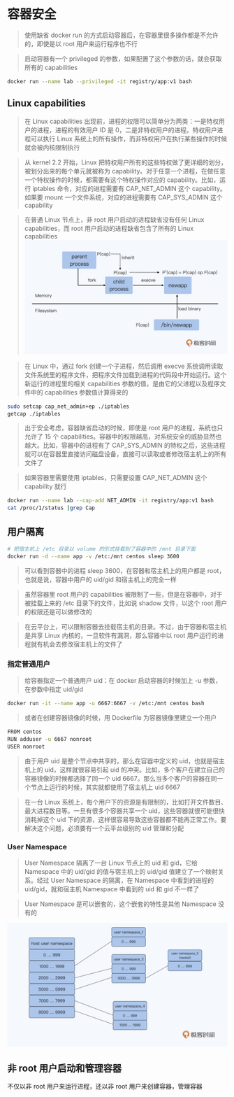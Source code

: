 # 容器安全

> 使用缺省 docker run 的方式启动容器后，在容器里很多操作都是不允许的，即使是以 root 用户来运行程序也不行

> 启动容器有一个 privileged 的参数，如果配置了这个参数的话，就会获取所有的 capabilities

```bash
docker run --name lab --privileged -it registry/app:v1 bash
```

## Linux capabilities

> 在 Linux capabilities 出现前，进程的权限可以简单分为两类：一是特权用户的进程，进程的有效用户 ID 是 0，二是非特权用户的进程。特权用户进程可以执行 Linux 系统上的所有操作，而非特权用户在执行某些操作的时候就会被内核限制执行

> 从 kernel 2.2 开始，Linux 把特权用户所有的这些特权做了更详细的划分，被划分出来的每个单元就被称为 capability。对于任意一个进程，在做任意一个特权操作的时候，都需要有这个特权操作对应的 capability。比如，运行 iptables 命令，对应的进程需要有 CAP_NET_ADMIN 这个 capability。如果要 mount 一个文件系统，对应的进程需要有 CAP_SYS_ADMIN 这个 capability

> 在普通 Linux 节点上，非 root 用户启动的进程缺省没有任何 Linux capabilities，而 root 用户启动的进程缺省包含了所有的 Linux capabilities
![](media/16599678737330/16599679568374.jpg)

> 在 Linux 中，通过 fork 创建一个子进程，然后调用 execve 系统调用读取文件系统里的程序文件，把程序文件加载到进程的代码段中开始运行。这个新运行的进程里的相关 capabilities 参数的值，是由它的父进程以及程序文件中的 capabilities 参数值计算得来的

```bash
sudo setcap cap_net_admin+ep ./iptables
getcap ./iptables
```

> 出于安全考虑，容器缺省启动的时候，即使是 root 用户的进程，系统也只允许了 15 个 capabilities。容器中的权限越高，对系统安全的威胁显然也越大。比如，容器中的进程有了 CAP_SYS_ADMIN 的特权之后，这些进程就可以在容器里直接访问磁盘设备，直接可以读取或者修改宿主机上的所有文件了

> 如果容器里需要使用 iptables，只需要设置 CAP_NET_ADMIN 这个 capability 就行

```bash
docker run --name lab --cap-add NET_ADMIN -it registry/app:v1 bash
cat /proc/1/status |grep Cap
```

## 用户隔离
```bash
# 把宿主机上 /etc 目录以 volume 的形式挂载到了容器中的 /mnt 目录下面
docker run -d --name app -v /etc:/mnt centos sleep 3600
```

> 可以看到容器中的进程 sleep 3600，在容器和宿主机上的用户都是 root，也就是说，容器中用户的 uid/gid 和宿主机上的完全一样

> 虽然容器里 root 用户的 capabilities 被限制了一些，但是在容器中，对于被挂载上来的 /etc 目录下的文件，比如说 shadow 文件，以这个 root 用户的权限还是可以做修改的

> 在云平台上，可以限制容器去挂载宿主机的目录。不过，由于容器和宿主机是共享 Linux 内核的，一旦软件有漏洞，那么容器中以 root 用户运行的进程就有机会去修改宿主机上的文件了

### 指定普通用户
> 给容器指定一个普通用户 uid：在 docker 启动容器的时候加上 -u 参数，在参数中指定 uid/gid

```bash
docker run -it --name app -u 6667:6667 -v /etc:/mnt centos bash
```

> 或者在创建容器镜像的时候，用 Dockerfile 为容器镜像里建立一个用户

```bash
FROM centos
RUN adduser -u 6667 nonroot
USER nonroot
```

> 由于用户 uid 是整个节点中共享的，那么在容器中定义的 uid，也就是宿主机上的 uid，这样就很容易引起 uid 的冲突。比如，多个客户在建立自己的容器镜像的时候都选择了同一个 uid 6667。那么当多个客户的容器在同一个节点上运行的时候，其实就都使用了宿主机上 uid 6667

> 在一台 Linux 系统上，每个用户下的资源是有限制的，比如打开文件数目、最大进程数目等。一旦有很多个容器共享一个 uid，这些容器就很可能很快消耗掉这个 uid 下的资源，这样很容易导致这些容器都不能再正常工作。要解决这个问题，必须要有一个云平台级别的 uid 管理和分配

### User Namespace
> User Namespace 隔离了一台 Linux 节点上的 uid 和 gid，它给 Namespace 中的 uid/gid 的值与宿主机上的 uid/gid 值建立了一个映射关系。经过 User Namespace 的隔离，在 Namespace 中看到的进程的 uid/gid，就和宿主机 Namespace 中看到的 uid 和 gid 不一样了

> User Namespace 是可以嵌套的，这个嵌套的特性是其他 Namespace 没有的

![](media/16599678737330/16599681365672.jpg)

## 非 root 用户启动和管理容器
不仅以非 root 用户来运行进程，还以非 root 用户来创建容器，管理容器